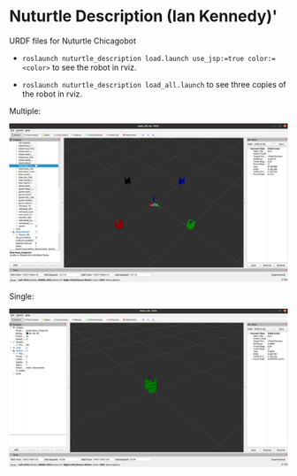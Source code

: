 # Nuturtle  Description (Ian Kennedy)'

URDF files for Nuturtle Chicagobot

* `roslaunch nuturtle_description load.launch use_jsp:=true color:=<color>` to see the robot in rviz.


* `roslaunch nuturtle_description load_all.launch` to see three copies of the robot in rviz.

Multiple:

![](MultipleBots.png)


Single:

![](Single.png)